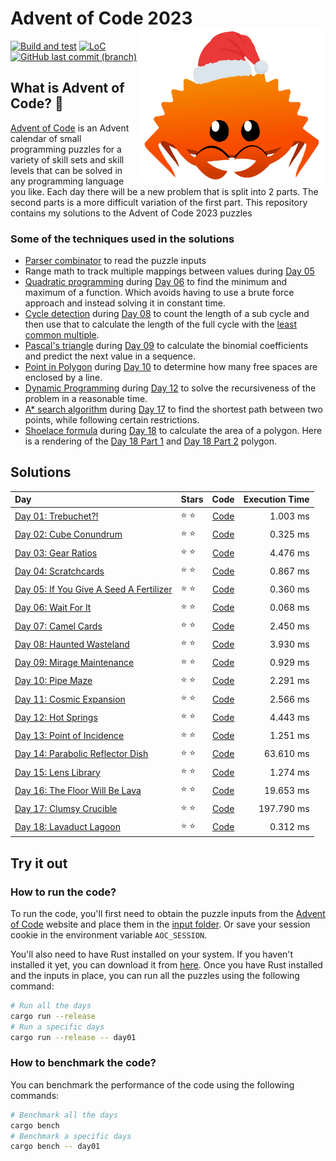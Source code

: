 #  Advent of Code 2023   <img src="./.github/christmas_ferris.png" align="right" width="300">
[![Build and test](https://github.com/Meisterlala/advent-of-code-2023/actions/workflows/rust.yml/badge.svg)](https://github.com/Meisterlala/advent-of-code-2023/actions/workflows/rust.yml) [![LoC](https://tokei.rs/b1/github/Meisterlala/advent-of-code-2023)](https://github.com/search?q=repo%3AMeisterlala%2Fadvent-of-code-2023++language%3ARust&type=code)  [![GitHub last commit (branch)](https://img.shields.io/github/last-commit/meisterlala/advent-of-code-2023/main)](https://github.com/Meisterlala/advent-of-code-2023/commits/main/)

## What is Advent of Code? 🎄

[Advent of Code](https://adventofcode.com/) is an Advent calendar of small programming puzzles for a variety of skill sets and skill levels that can be solved in any programming language you like. Each day there will be a new problem that is split into 2 parts. The second parts is a more difficult variation of the first part. This repository contains my solutions to the Advent of Code 2023 puzzles


### Some of the techniques used in the solutions

- [Parser combinator](https://en.wikipedia.org/wiki/Parser_combinator) to read the puzzle inputs
- Range math to track multiple mappings between values during [Day 05](src/day_05.rs)
- [Quadratic programming](https://en.wikipedia.org/wiki/Quadratic_programming) during [Day 06](src/day_06.rs) to find the minimum and maximum of a function. Which avoids having to use a brute force approach and instead solving it in constant time.
- [Cycle detection](https://en.wikipedia.org/wiki/Cycle_detection) during [Day 08](src/day_07.rs) to count the length of a sub cycle and then use that to calculate the length of the full cycle with the [least common multiple](https://en.wikipedia.org/wiki/Least_common_multiple).
- [Pascal's triangle](https://en.wikipedia.org/wiki/Pascal%27s_triangle) during [Day 09](src/day_09.rs) to calculate the binomial coefficients and predict the next value in a sequence.
- [Point in Polygon](https://en.wikipedia.org/wiki/Point_in_polygon) during [Day 10](src/day_10.rs) to determine how many free spaces are enclosed by a line.
- [Dynamic Programming](https://en.wikipedia.org/wiki/Dynamic_programming) during [Day 12](src/day_12.rs) to solve the recursiveness of the problem in a reasonable time.
- [A* search algorithm](https://en.wikipedia.org/wiki/A*_search_algorithm) during [Day 17](src/day_17.rs) to find the shortest path between two points, while following certain restrictions.
- [Shoelace formula](https://en.wikipedia.org/wiki/Shoelace_formula) during [Day 18](src/day_18.rs) to calculate the area of a polygon. Here is a rendering of the [Day 18 Part 1](.github/day_18_a.svg) and [Day 18 Part 2](.github/day_18_b.svg) polygon.
  

## Solutions

| Day                                                                            | Stars         |         Code          | Execution Time |
| :----------------------------------------------------------------------------- | :------------ | :-------------------: | -------------: |
| [Day 01: Trebuchet?!](https://adventofcode.com/2023/day/1)                     | :star: :star: | [Code](src/day_01.rs) |       1.003 ms |
| [Day 02: Cube Conundrum](https://adventofcode.com/2023/day/2)                  | :star: :star: | [Code](src/day_02.rs) |       0.325 ms |
| [Day 03: Gear Ratios](https://adventofcode.com/2023/day/3)                     | :star: :star: | [Code](src/day_03.rs) |       4.476 ms |
| [Day 04: Scratchcards](https://adventofcode.com/2023/day/4)                    | :star: :star: | [Code](src/day_04.rs) |       0.867 ms |
| [Day 05: If You Give A Seed A Fertilizer](https://adventofcode.com/2023/day/5) | :star: :star: | [Code](src/day_05.rs) |       0.360 ms |
| [Day 06: Wait For It](https://adventofcode.com/2023/day/6)                     | :star: :star: | [Code](src/day_06.rs) |       0.068 ms |
| [Day 07: Camel Cards](https://adventofcode.com/2023/day/7)                     | :star: :star: | [Code](src/day_07.rs) |       2.450 ms |
| [Day 08: Haunted Wasteland](https://adventofcode.com/2023/day/8)               | :star: :star: | [Code](src/day_08.rs) |       3.930 ms |
| [Day 09: Mirage Maintenance](https://adventofcode.com/2023/day/9)              | :star: :star: | [Code](src/day_09.rs) |       0.929 ms |
| [Day 10: Pipe Maze](https://adventofcode.com/2023/day/10)                      | :star: :star: | [Code](src/day_10.rs) |       2.291 ms |
| [Day 11: Cosmic Expansion](https://adventofcode.com/2023/day/11)               | :star: :star: | [Code](src/day_11.rs) |       2.566 ms |
| [Day 12: Hot Springs](https://adventofcode.com/2023/day/12)                    | :star: :star: | [Code](src/day_12.rs) |       4.443 ms |
| [Day 13: Point of Incidence](https://adventofcode.com/2023/day/13)             | :star: :star: | [Code](src/day_13.rs) |       1.251 ms |
| [Day 14: Parabolic Reflector Dish](https://adventofcode.com/2023/day/14)       | :star: :star: | [Code](src/day_14.rs) |      63.610 ms |
| [Day 15: Lens Library](https://adventofcode.com/2023/day/15)                   | :star: :star: | [Code](src/day_15.rs) |       1.274 ms |
| [Day 16: The Floor Will Be Lava](https://adventofcode.com/2023/day/16)         | :star: :star: | [Code](src/day_16.rs) |      19.653 ms |
| [Day 17: Clumsy Crucible](https://adventofcode.com/2023/day/17)                | :star: :star: | [Code](src/day_17.rs) |     197.790 ms |
| [Day 18: Lavaduct Lagoon](https://adventofcode.com/2023/day/18)                | :star: :star: | [Code](src/day_18.rs) |       0.312 ms |

## Try it out

### How to run the code?

To run the code, you'll first need to obtain the puzzle inputs from the [Advent of Code](https://adventofcode.com/) website and place them in the [input folder](inputs). Or save your session cookie in the environment variable `AOC_SESSION`.

You'll also need to have Rust installed on your system. If you haven't installed it yet, you can download it from [here](https://www.rust-lang.org/tools/install). Once you have Rust installed and the inputs in place, you can run all the puzzles using the following command:

```sh
# Run all the days
cargo run --release
# Run a specific days
cargo run --release -- day01
```


### How to benchmark the code?

You can benchmark the performance of the code using the following commands:

```sh
# Benchmark all the days
cargo bench
# Benchmark a specific days
cargo bench -- day01
```
